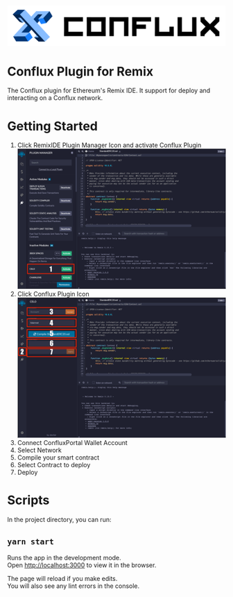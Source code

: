 ![Conflux](./public/banner.png)

# Conflux Plugin for Remix

The Conflux plugin for Ethereum's Remix IDE. It support for deploy and interacting on a Conflux network.


# Getting Started
1. Click RemixIDE Plugin Manager Icon and activate Conflux Plugin
![plugin manager](./plugin1.png)
2. Click Conflux Plugin Icon
![Conflux](./plugin2.png)
3. Connect ConfluxPortal Wallet Account
4. Select Network
5. Compile your smart contract
6. Select Contract to deploy
7. Deploy

# Scripts

In the project directory, you can run:

## `yarn start`

Runs the app in the development mode.<br />
Open [http://localhost:3000](http://localhost:3000) to view it in the browser.

The page will reload if you make edits.<br />
You will also see any lint errors in the console.
